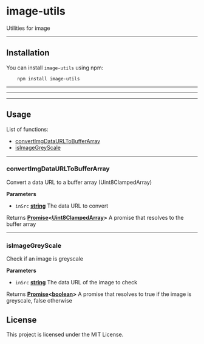 # image-utils

Utilities for image

-----------------------------------------------------------

## Installation

You can install `image-utils` using npm:

```
    npm install image-utils
```
-----------------------------------------------------------
-----------------------------------------------------------
-----------------------------------------------------------

## Usage



List of functions:

- [convertImgDataURLToBufferArray](#convertImgDataURLToBufferArray)
- [isImageGreyScale](#isImageGreyScale)

-----------------------------------------------------------

### convertImgDataURLToBufferArray

Convert a data URL to a buffer array (Uint8ClampedArray)

**Parameters**

-   `inSrc` **[string](https://developer.mozilla.org/en-US/docs/Web/JavaScript/Reference/Global_Objects/String)** The data URL to convert

Returns **[Promise](https://developer.mozilla.org/en-US/docs/Web/JavaScript/Reference/Global_Objects/Promise)&lt;[Uint8ClampedArray](https://developer.mozilla.org/en-US/docs/Web/JavaScript/Reference/Global_Objects/Uint8ClampedArray)>** A promise that resolves to the buffer array

-----------------------------------------------------------

### isImageGreyScale

Check if an image is greyscale

**Parameters**

-   `inSrc` **[string](https://developer.mozilla.org/en-US/docs/Web/JavaScript/Reference/Global_Objects/String)** The data URL of the image to check

Returns **[Promise](https://developer.mozilla.org/en-US/docs/Web/JavaScript/Reference/Global_Objects/Promise)&lt;[boolean](https://developer.mozilla.org/en-US/docs/Web/JavaScript/Reference/Global_Objects/Boolean)>** A promise that resolves to true if the image is greyscale, false otherwise

## License

This project is licensed under the MIT License.
